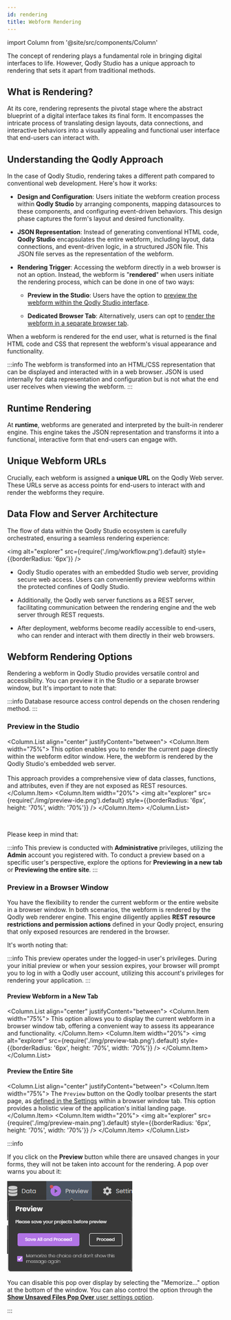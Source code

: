 ```yaml
---
id: rendering
title: Webform Rendering
---
```

import Column from '@site/src/components/Column'


The concept of rendering plays a fundamental role in bringing digital interfaces to life. However, Qodly Studio has a unique approach to rendering that sets it apart from traditional methods.


## What is Rendering?

At its core, rendering represents the pivotal stage where the abstract blueprint of a digital interface takes its final form. It encompasses the intricate process of translating design layouts, data connections, and interactive behaviors into a visually appealing and functional user interface that end-users can interact with.


## Understanding the Qodly Approach

In the case of Qodly Studio, rendering takes a different path compared to conventional web development. Here's how it works:

- **Design and Configuration**: Users initiate the webform creation process within **Qodly Studio** by arranging components, mapping datasources to these components, and configuring event-driven behaviors. This design phase captures the form's layout and desired functionality.

- **JSON Representation**: Instead of generating conventional HTML code, **Qodly Studio** encapsulates the entire webform, including layout, data connections, and event-driven logic, in a structured JSON file. This JSON file serves as the representation of the webform.

- **Rendering Trigger**: Accessing the webform directly in a web browser is not an option. Instead, the webform is "**rendered**" when users initiate the rendering process, which can be done in one of two ways:

    - **Preview in the Studio**: Users have the option to [preview the webform within the Qodly Studio interface](#preview-in-the-studio).

    - **Dedicated Browser Tab**: Alternatively, users can opt to [render the webform in a separate browser tab](#preview-in-a-browser-window).



When a webform is rendered for the end user, what is returned is the final HTML code and CSS that represent the webform's visual appearance and functionality.


:::info
The webform is transformed into an HTML/CSS representation that can be displayed and interacted with in a web browser. JSON is used internally for data representation and configuration but is not what the end user receives when viewing the webform.
:::

## Runtime Rendering

At **runtime**, webforms are generated and interpreted by the built-in renderer engine. This engine takes the JSON representation and transforms it into a functional, interactive form that end-users can engage with.


## Unique Webform URLs

Crucially, each webform is assigned a **unique URL** on the Qodly Web server. These URLs serve as access points for end-users to interact with and render the webforms they require.


## Data Flow and Server Architecture

The flow of data within the Qodly Studio ecosystem is carefully orchestrated, ensuring a seamless rendering experience:

<img alt="explorer" src={require('./img/workflow.png').default} style={{borderRadius: '6px'}} />

- Qodly Studio operates with an embedded Studio web server, providing secure web access. Users can conveniently preview webforms within the protected confines of Qodly Studio.

- Additionally, the Qodly web server functions as a REST server, facilitating communication between the rendering engine and the web server through REST requests.

- After deployment, webforms become readily accessible to end-users, who can render and interact with them directly in their web browsers.


## Webform Rendering Options

Rendering a webform in Qodly Studio provides versatile control and accessibility. You can preview it in the Studio or a separate browser window, but It's important to note that:

:::info
Database resource access control depends on the chosen rendering method.
:::


### Preview in the Studio

<Column.List align="center" justifyContent="between">
    <Column.Item width="75%">
        This option enables you to render the current page directly within the webform editor window. Here, the webform is rendered by the Qodly Studio's embedded web server. <br/><br/>
        This approach provides a comprehensive view of data classes, functions, and attributes, even if they are not exposed as REST resources.
    </Column.Item>
    <Column.Item width="20%">
        <img alt="explorer" src={require('./img/preview-ide.png').default} style={{borderRadius: '6px', height: '70%', width: '70%'}} />
    </Column.Item>
</Column.List>

<br/>

Please keep in mind that:

:::info
This preview is conducted with **Administrative** privileges, utilizing the **Admin** account you registered with. To conduct a preview based on a specific user's perspective, explore the options for **Previewing in a new tab** or **Previewing the entire site**.
:::


### Preview in a Browser Window

You have the flexibility to render the current webform or the entire website in a browser window. In both scenarios, the webform is rendered by the Qodly web renderer engine. This engine diligently applies **REST resource restrictions and permission actions** defined in your Qodly project, ensuring that only exposed resources are rendered in the browser.

It's worth noting that:

:::info
This preview operates under the logged-in user's privileges. During your initial preview or when your session expires, your browser will prompt you to log in with a Qodly user account, utilizing this account's privileges for rendering your application.
:::


#### Preview Webform in a New Tab

<Column.List align="center" justifyContent="between">
    <Column.Item width="75%">
        This option allows you to display the current webform in a browser window tab, offering a convenient way to assess its appearance and functionality.
    </Column.Item>
    <Column.Item width="20%">
        <img alt="explorer" src={require('./img/preview-tab.png').default} style={{borderRadius: '6px', height: '70%', width: '70%'}} />
    </Column.Item>
</Column.List>


#### Preview the Entire Site

<Column.List align="center" justifyContent="between">
    <Column.Item width="75%">
        The <code>Preview</code> button on the Qodly toolbar presents the start page, as <a href="settings.md#application">defined in the Settings</a> within a browser window tab. This option provides a holistic view of the application's initial landing page.
    </Column.Item>
    <Column.Item width="20%">
        <img alt="explorer" src={require('./img/preview-main.png').default} style={{borderRadius: '6px', height: '70%', width: '70%'}} />
    </Column.Item>
</Column.List>

:::info

If you click on the **Preview** button while there are unsaved changes in your forms, they will not be taken into account for the rendering. A pop over warns you about it:

![preview-pop-over](img/preview-pop.png)

You can disable this pop over display by selecting the "Memorize..." option at the bottom of the window. You can also control the option through the [**Show Unsaved Files Pop Over** user settings option](settings.md#show-unsaved-files-pop-over).

:::
